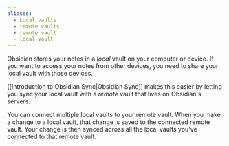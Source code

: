 ```yaml
---
aliases:
  - Local vaults
  - remote vaults
  - remote vault
  - local vault
---
```


Obsidian stores your notes in a _local_ vault on your computer or device. If you want to access your notes from other devices, you need to share your local vault with those devices.

[[Introduction to Obsidian Sync|Obsidian Sync]] makes this easier by letting you sync your local vault with a _remote_ vault that lives on Obsidian's servers.

You can connect multiple local vaults to your remote vault. When you make a change to a local vault, that change is saved to the connected remote vault. Your change is then synced across all the local vaults you've connected to that remote vault.

